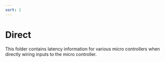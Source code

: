 ```yaml
---
sort: 1
---
```

# Direct

This folder contains latency information for various micro controllers when directly wiring inputs to the micro controller.